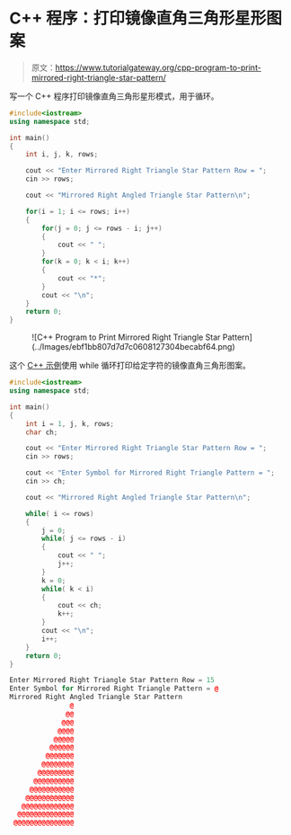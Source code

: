 # C++ 程序：打印镜像直角三角形星形图案

> 原文：<https://www.tutorialgateway.org/cpp-program-to-print-mirrored-right-triangle-star-pattern/>

写一个 C++ 程序打印镜像直角三角形星形模式，用于循环。

```cpp
#include<iostream>
using namespace std;

int main()
{
	int i, j, k, rows;

    cout << "Enter Mirrored Right Triangle Star Pattern Row = ";
    cin >> rows;

    cout << "Mirrored Right Angled Triangle Star Pattern\n"; 

    for(i = 1; i <= rows; i++)
    {
    	for(j = 0; j <= rows - i; j++)
		{
            cout << " ";
        }
        for(k = 0; k < i; k++)
        {
            cout << "*";
        }
        cout << "\n";
    }		
 	return 0;
}
```

<figure class="wp-block-image size-large">![C++ Program to Print Mirrored Right Triangle Star Pattern](../Images/ebf1bb807d7d7c0608127304becabf64.png)</figure>

这个 [C++ 示例](https://www.tutorialgateway.org/cpp-programs/)使用 while 循环打印给定字符的镜像直角三角形图案。

```cpp
#include<iostream>
using namespace std;

int main()
{
	int i = 1, j, k, rows;
    char ch;

    cout << "Enter Mirrored Right Triangle Star Pattern Row = ";
    cin >> rows;

    cout << "Enter Symbol for Mirrored Right Triangle Pattern = ";
    cin >> ch;

    cout << "Mirrored Right Angled Triangle Star Pattern\n"; 

    while( i <= rows)
    {
        j = 0;
    	while( j <= rows - i)
		{
            cout << " ";
            j++;
        }
        k = 0;
        while( k < i)
        {
            cout << ch;
            k++;
        }
        cout << "\n";
        i++;
    }		
 	return 0;
}
```

```cpp
Enter Mirrored Right Triangle Star Pattern Row = 15
Enter Symbol for Mirrored Right Triangle Pattern = @
Mirrored Right Angled Triangle Star Pattern
               @
              @@
             @@@
            @@@@
           @@@@@
          @@@@@@
         @@@@@@@
        @@@@@@@@
       @@@@@@@@@
      @@@@@@@@@@
     @@@@@@@@@@@
    @@@@@@@@@@@@
   @@@@@@@@@@@@@
  @@@@@@@@@@@@@@
 @@@@@@@@@@@@@@@
```